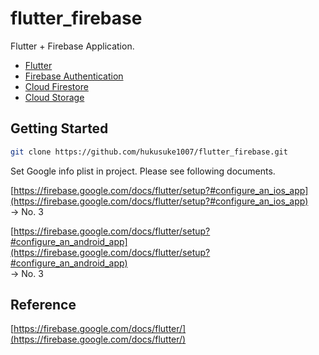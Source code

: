 # flutter_firebase

Flutter + Firebase Application.

- [Flutter](https://flutter.dev/)
- [Firebase Authentication](https://firebase.google.com/docs/auth/)
- [Cloud Firestore](https://firebase.google.com/docs/firestore)
- [Cloud Storage](https://firebase.google.com/docs/storage/)

## Getting Started

```sh
git clone https://github.com/hukusuke1007/flutter_firebase.git
```

Set Google info plist in project. Please see following documents.

[https://firebase.google.com/docs/flutter/setup?#configure_an_ios_app](https://firebase.google.com/docs/flutter/setup?#configure_an_ios_app)<br>
-> No. 3

[https://firebase.google.com/docs/flutter/setup?#configure_an_android_app](https://firebase.google.com/docs/flutter/setup?#configure_an_android_app)<br>
-> No. 3


## Reference
[https://firebase.google.com/docs/flutter/](https://firebase.google.com/docs/flutter/)